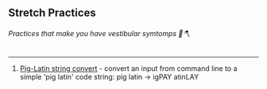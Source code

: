 ## Stretch Practices
###### Practices that make you have vestibular symtomps 🧠🪓
---
1. [Pig-Latin string convert](/w1/pig-latin.js) - convert an input from command line to a simple 'pig latin' code string: pig latin -> igPAY atinLAY

